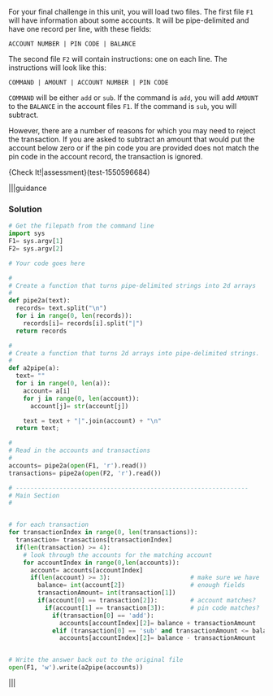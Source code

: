 For your final challenge in this unit, you will load two files. The first file `F1` will have information about some accounts. It will be pipe-delimited and have one record per line, with these fields:

`ACCOUNT NUMBER | PIN CODE | BALANCE`

The second file `F2` will contain instructions: one on each line. The instructions will look like this:

`COMMAND | AMOUNT | ACCOUNT NUMBER | PIN CODE`

`COMMAND` will be either `add` or `sub`. If the command is `add`, you will add `AMOUNT` to the `BALANCE` in the account files `F1`. If the command is `sub`, you will subtract.

However, there are a number of reasons for which you may need to reject the transaction. If you are asked to subtract an amount that would put the account below zero or if the pin code you are provided does not match the pin code in the account record, the transaction is ignored.


{Check It!|assessment}(test-1550596684)


|||guidance
### Solution
```python
# Get the filepath from the command line
import sys
F1= sys.argv[1]
F2= sys.argv[2]

# Your code goes here

#
# Create a function that turns pipe-delimited strings into 2d arrays
# 
def pipe2a(text):
  records= text.split("\n")
  for i in range(0, len(records)):
    records[i]= records[i].split("|")
  return records

#
# Create a function that turns 2d arrays into pipe-delimited strings.
# 
def a2pipe(a):
  text= ""
  for i in range(0, len(a)):
    account= a[i]
    for j in range(0, len(account)):
      account[j]= str(account[j])

    text = text + "|".join(account) + "\n"
  return text;

#
# Read in the accounts and transactions
# 
accounts= pipe2a(open(F1, 'r').read())
transactions= pipe2a(open(F2, 'r').read())

# ----------------------------------------------------------------
# Main Section
#


# for each transaction
for transactionIndex in range(0, len(transactions)):
  transaction= transactions[transactionIndex]
  if(len(transaction) >= 4):
    # look through the accounts for the matching account
    for accountIndex in range(0,len(accounts)):
      account= accounts[accountIndex]
      if(len(account) >= 3):                      # make sure we have
        balance= int(account[2])                  # enough fields
        transactionAmount= int(transaction[1])
        if(account[0] == transaction[2]):         # account matches?
          if(account[1] == transaction[3]):       # pin code matches?
            if(transaction[0] == 'add'):
              accounts[accountIndex][2]= balance + transactionAmount
            elif (transaction[0] == 'sub' and transactionAmount <= balance):
              accounts[accountIndex][2]= balance - transactionAmount


# Write the answer back out to the original file
open(F1, 'w').write(a2pipe(accounts))


```
|||
